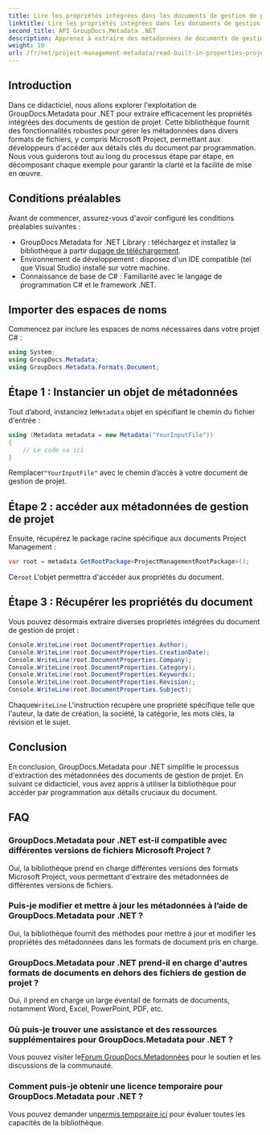 ```yaml
---
title: Lire les propriétés intégrées dans les documents de gestion de projet .NET
linktitle: Lire les propriétés intégrées dans les documents de gestion de projet .NET
second_title: API GroupDocs.Metadata .NET
description: Apprenez à extraire des métadonnées de documents de gestion de projet à l'aide de GroupDocs.Metadata pour .NET. Améliorez vos capacités de traitement de documents.
weight: 10
url: /fr/net/project-management-metadata/read-built-in-properties-project-management-documents/
---
```

## Introduction
Dans ce didacticiel, nous allons explorer l'exploitation de GroupDocs.Metadata pour .NET pour extraire efficacement les propriétés intégrées des documents de gestion de projet. Cette bibliothèque fournit des fonctionnalités robustes pour gérer les métadonnées dans divers formats de fichiers, y compris Microsoft Project, permettant aux développeurs d'accéder aux détails clés du document par programmation. Nous vous guiderons tout au long du processus étape par étape, en décomposant chaque exemple pour garantir la clarté et la facilité de mise en œuvre.
## Conditions préalables
Avant de commencer, assurez-vous d'avoir configuré les conditions préalables suivantes :
-  GroupDocs.Metadata for .NET Library : téléchargez et installez la bibliothèque à partir du[page de téléchargement](https://releases.groupdocs.com/metadata/net/).
- Environnement de développement : disposez d'un IDE compatible (tel que Visual Studio) installé sur votre machine.
- Connaissance de base de C# : Familiarité avec le langage de programmation C# et le framework .NET.

## Importer des espaces de noms
Commencez par inclure les espaces de noms nécessaires dans votre projet C# :
```csharp
using System;
using GroupDocs.Metadata;
using GroupDocs.Metadata.Formats.Document;
```
## Étape 1 : Instancier un objet de métadonnées
 Tout d’abord, instanciez le`Metadata` objet en spécifiant le chemin du fichier d'entrée :
```csharp
using (Metadata metadata = new Metadata("YourInputFile"))
{
    // Le code va ici
}
```
 Remplacer`"YourInputFile"` avec le chemin d’accès à votre document de gestion de projet.
## Étape 2 : accéder aux métadonnées de gestion de projet
Ensuite, récupérez le package racine spécifique aux documents Project Management :
```csharp
var root = metadata.GetRootPackage<ProjectManagementRootPackage>();
```
Ce`root` L'objet permettra d'accéder aux propriétés du document.
## Étape 3 : Récupérer les propriétés du document
Vous pouvez désormais extraire diverses propriétés intégrées du document de gestion de projet :
```csharp
Console.WriteLine(root.DocumentProperties.Author);
Console.WriteLine(root.DocumentProperties.CreationDate);
Console.WriteLine(root.DocumentProperties.Company);
Console.WriteLine(root.DocumentProperties.Category);
Console.WriteLine(root.DocumentProperties.Keywords);
Console.WriteLine(root.DocumentProperties.Revision);
Console.WriteLine(root.DocumentProperties.Subject);
```
 Chaque`WriteLine` L'instruction récupère une propriété spécifique telle que l'auteur, la date de création, la société, la catégorie, les mots clés, la révision et le sujet.

## Conclusion
En conclusion, GroupDocs.Metadata pour .NET simplifie le processus d'extraction des métadonnées des documents de gestion de projet. En suivant ce didacticiel, vous avez appris à utiliser la bibliothèque pour accéder par programmation aux détails cruciaux du document.

## FAQ
### GroupDocs.Metadata pour .NET est-il compatible avec différentes versions de fichiers Microsoft Project ?
Oui, la bibliothèque prend en charge différentes versions des formats Microsoft Project, vous permettant d'extraire des métadonnées de différentes versions de fichiers.
### Puis-je modifier et mettre à jour les métadonnées à l’aide de GroupDocs.Metadata pour .NET ?
Oui, la bibliothèque fournit des méthodes pour mettre à jour et modifier les propriétés des métadonnées dans les formats de document pris en charge.
### GroupDocs.Metadata pour .NET prend-il en charge d'autres formats de documents en dehors des fichiers de gestion de projet ?
Oui, il prend en charge un large éventail de formats de documents, notamment Word, Excel, PowerPoint, PDF, etc.
### Où puis-je trouver une assistance et des ressources supplémentaires pour GroupDocs.Metadata pour .NET ?
 Vous pouvez visiter le[Forum GroupDocs.Metadonnées](https://forum.groupdocs.com/c/metadata/14) pour le soutien et les discussions de la communauté.
### Comment puis-je obtenir une licence temporaire pour GroupDocs.Metadata pour .NET ?
 Vous pouvez demander un[permis temporaire ici](https://purchase.groupdocs.com/temporary-license/) pour évaluer toutes les capacités de la bibliothèque.